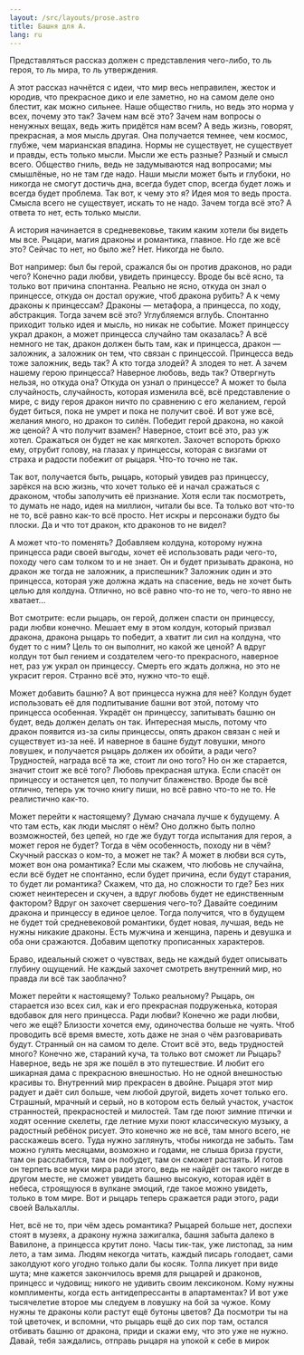 ```yaml
---
layout: /src/layouts/prose.astro
title: Башня для А.
lang: ru
---
```

Представляться рассказ должен с представления чего-либо, то ль героя, то ль мира,
то ль утверждения.

А этот рассказ начнётся с идеи, что мир весь неправилен, жесток и юродив, что
прекрасное дико и еле заметно, но на самом деле оно блестит, как можно сильнее.
Наше общество гниль, но ведь это норма у всех, почему это так? Зачем нам всё это?
Зачем нам вопросы о ненужных вещах, ведь жить придётся нам всем? А ведь жизнь,
говорят, прекрасная, а моя мысль другая. Она получается темнее, чем космос,
глубже, чем марианская впадина. Нормы не существует, не существует и правды, есть
только мысли. Мысли же есть разные? Разный и смысл всего. Общество гниль, ведь не
задумываются над вопросами; мы смышлёные, но не там где надо. Наши мысли может
быть и глубоки, но никогда не смогут достичь дна, всегда будет спор, всегда будет
ложь и всегда будет проблема. Так вот, к чему это я? Идея моя то ведь проста.
Смысла всего не существует, искать то не надо. Зачем тогда всё это? А ответа то
нет, есть только мысли.

А история начинается в средневековье, таким каким хотели бы видеть мы все. Рыцари,
магия драконы и романтика, главное. Но где же всё это? Сейчас то нет, но было же?
Нет. Никогда не было.

Вот например: был бы герой, сражался бы он против драконов, но ради чего? Конечно
ради любви, увидеть принцессу. Вроде бы всё ясно, та только вот причина спонтанна.
Реально не ясно, откуда он знал о принцессе, откуда он достал оружие, чтоб дракона
рубить? А к чему драконы к принцессам? Драконы — метафора, а принцесса, по ходу,
абстракция. Тогда зачем всё это? Углубляемся вглубь. Спонтанно приходит только
идея и мысль, но никак не событие. Может принцессу украл дракон, а может
принцесса случайно там оказалась? А всё немного не так, дракон должен быть там,
как и принцесса, дракон — заложник, а заложник он тем, что связан с принцессой.
Принцесса ведь тоже заложник, ведь так? А кто тогда злодей? А злодея то нет. А
зачем нашему герою принцесса? Наверное любовь, ведь так? Отвергнуть нельзя, но
откуда она? Откуда он узнал о принцессе? А может то была случайность, случайность,
которая изменила всё, всё представление о мире, с виду героя дракон ничто по
сравнению с его желанием, герой будет биться, пока не умрет и пока не получит
своё. И вот уже всё, желания много, но дракон то силён. Победит герой дракона,
но какой же ценой? А что получит взамен? Наверное, стоит всё это, раз уж хотел.
Сражаться он будет не как мягкотел. Захочет вспороть брюхо ему, отрубит голову,
на глазах у принцессы, которая с визгами от страха и радости побежит от рыцаря.
Что-то точно не так.

Так вот, получается быть, рыцарь, который увидев раз принцессу, зарёкся на всю
жизнь, что хочет только её и начал сражаться с драконом, чтобы заполучить её
признание. Хотя если так посмотреть, то думать не надо, идея на миллион, читали
бы все. Та только вот что-то не то, всё равно как-то всё просто. Нет искры и
персонажи будто бы плоски. Да и что тот дракон, кто драконов то не видел?

А может что-то поменять? Добавляем колдуна, которому нужна принцесса ради своей
выгоды, хочет её использовать ради чего-то, походу чего сам толком то и не знает.
Он и будет призывать дракона, но дракон же тогда не заложник, а приспешник?
Заложник один и это принцесса, которая уже должна ждать на спасение, ведь не хочет
быть целью для колдуна. Отлично, но всё равно что-то не то, чего-то явно не хватает...

Вот смотрите: если рыцарь, он герой, должен спасти он принцессу, ради любви
конечно. Мешает ему в этом колдун, который призвал дракона, дракона рыцарь то
победит, а хватит ли сил на колдуна, что будет то с ним? Цель то он выполнит, но
какой же ценой? А вдруг колдун тот был гением и создателем чего-то прекрасного,
наверное нет, раз уж украл он принцессу. Смерть его ждать должна, но это не
украсит героя. Странно всё это, нужно что-то ещё.

Может добавить башню? А вот принцесса нужна для неё? Колдун будет использовать
её для подпитывание башни вот этой, потому что принцесса особенная. Украдёт он
принцессу, запитывать башню он будет, ведь должен делать он так. Интересная мысль,
потому что дракон появится из-за силы принцессы, опять дракон связан с ней и
существует из-за неё. И наверное в башне будут ловушки, много ловушек, и получается
рыцарь должен их обойти, а ради чего? Трудностей, награда всё та же, стоит ли оно
того? Но он же старается, значит стоит же всё того? Любовь прекрасная штука. Если
спасёт он принцессу и останется цел, то получит блаженство. Вроде бы всё отлично,
теперь уж точно книгу пиши, но всё равно что-то не то. Не реалистично как-то.

Может перейти к настоящему? Думаю сначала лучше к будущему. А что там есть, как
люди мыслят о нём? Оно должно быть полно возможностей, без цепей, но где же будут
тогда испытания для героя, а может героя не будет? Тогда в чём особенность, походу
ни в чём? Скучный рассказ о ком-то, а может не так? А может в любви вся суть,
может вон она романтика? Если мы скажем, что любовь не случайна, если всё будет
не спонтанно, если будет причина, если будут старания, то будет ли романтика?
Скажем, что да, но сложности то где? Без них сюжет неинтересен и скучен, а вдруг
любовь будет не единственным фактором? Вдруг он захочет свершения чего-то?
Давайте соединим дракона и принцессу в единое целое. Тогда получится, что в
будущем не будет той средневековой романтики, будет новая, лучшая, ведь не нужны
никакие драконы. Есть мужчина и женщина, парень и девушка и оба они сражаются.
Добавим щепотку прописанных характеров.

Браво, идеальный сюжет о чувствах, ведь не каждый будет описывать глубину ощущений.
Не каждый захочет смотреть внутренний мир, но правда ли всё так заоблачно?

Может перейти к настоящему? Только реальному? Рыцарь, он старается изо всех сил,
как и его прекрасная подруженька, которая вдобавок для него принцесса. Ради
любви? Конечно же ради любви, чего же ещё? Близости хочется ему, одиночества
больше не чуять. Чтоб проводить всё время вместе, хоть даже не зная о чём
разговаривать будут. Странный он на самом то деле. Стоит всё это, ведь трудностей
много? Конечно же, стараний куча, та только вот сможет ли Рыцарь? Наверное, ведь
не зря же пошёл в это путешествие. И любит его шикарная дама с прекрасною
внешностью. Но не одной внешностью красивы то. Внутренний мир прекрасен в двойне.
Рыцаря этот мир радует и даёт сил больше, чем любой другой, видеть хочет только
его. Страшный, мрачный и серый, но в котором есть белый участок, участок
странностей, прекрасностей и милостей. Там где поют зимние птички и ходят осенние
скелеты, где летние мухи поют классическую музыку, а радостный ребёнок рисует.
Это конечно же не всё, там много всего, не расскажешь всего. Туда нужно заглянуть,
чтобы никогда не забыть. Там можно гулять месяцами, возможно и годами, не слыша
бриза грусти, там он расслабится, там он побудет, там он сможет растаять. И готов
он терпеть все муки мира ради этого, ведь не найдёт он такого нигде в другом
месте, не сможет увидеть башню высокую, которая идёт в небеса, строящуюся в
вулкане эмоций, где такое можно увидеть, только в том мире. Вот и рыцарь теперь
сражается ради этого, ради своей Вальхаллы.

Нет, всё не то, при чём здесь романтика? Рыцарей больше нет, доспехи стоят в
музеях, а дракону нужна зажигалка, башня забыта далеко в Вавилоне, а принцесса
крутит лоно. Часы тик-так, уже листопад, за ним лето, а там зима. Людям некогда
читать, каждый писарь голодает, сами заколдуют кого угодно только дали бы косяк.
Толпа ликует при виде шута; мне кажется закончилось время для рыцарей и драконов,
принцесс и чудовищ; никого не удивить своим лексиконом. Кому нужны комплименты,
когда есть антидепрессанты в апартаментах? И вот уже тысячелетие второе мы
следуем в ловушку на бой за чужое. Кому нужны те драконы коли растут ещё бутоны
цветов? Да посмотри ты на той цветочек, и вспомни, что рыцарь ещё до сих пор там,
остался отбивать башню от дракона, приди и скажи ему, что это уже не нужно.
Давай, тебя заждались, отправь рыцаря на упокой к себе в мирок
